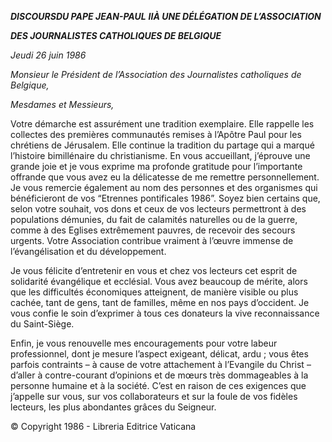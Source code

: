 ***DISCOURS******DU PAPE JEAN-PAUL*** ***II******À UNE DÉLÉGATION DE L’ASSOCIATION***

***DES JOURNALISTES CATHOLIQUES DE BELGIQUE***

*Jeudi* *26 juin 1986*

*Monsieur le Président de l’Association des Journalistes catholiques de Belgique,*

*Mesdames et Messieurs,*

Votre démarche est assurément une tradition exemplaire. Elle rappelle les collectes des premières communautés remises à l’Apôtre Paul pour les chrétiens de Jérusalem. Elle continue la tradition du partage qui a marqué l’histoire bimillénaire du christianisme. En vous accueillant, j’éprouve une grande joie et je vous exprime ma profonde gratitude pour l’importante offrande que vous avez eu la délicatesse de me remettre personnellement. Je vous remercie également au nom des personnes et des organismes qui bénéficieront de vos “Etrennes pontificales 1986”. Soyez bien certains que, selon votre souhait, vos dons et ceux de vos lecteurs permettront à des populations démunies, du fait de calamités naturelles ou de la guerre, comme à des Eglises extrêmement pauvres, de recevoir des secours urgents. Votre Association contribue vraiment à l’œuvre immense de l’évangélisation et du développement.

Je vous félicite d’entretenir en vous et chez vos lecteurs cet esprit de solidarité évangélique et ecclésial. Vous avez beaucoup de mérite, alors que les difficultés économiques atteignent, de manière visible ou plus cachée, tant de gens, tant de familles, même en nos pays d’occident. Je vous confie le soin d’exprimer à tous ces donateurs la vive reconnaissance du Saint-Siège.

Enfin, je vous renouvelle mes encouragements pour votre labeur professionnel, dont je mesure l’aspect exigeant, délicat, ardu ; vous êtes parfois contraints – à cause de votre attachement à l’Evangile du Christ – d’aller à contre-courant d’opinions et de mœurs très dommageables à la personne humaine et à la société. C’est en raison de ces exigences que j’appelle sur vous, sur vos collaborateurs et sur la foule de vos fidèles lecteurs, les plus abondantes grâces du Seigneur.

© Copyright 1986 - Libreria Editrice Vaticana